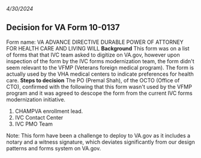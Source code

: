 *4/30/2024*

## Decision for VA Form 10-0137 
Form name: VA ADVANCE DIRECTIVE DURABLE POWER OF ATTORNEY FOR HEALTH CARE AND LIVING WILL
**Background**
This form was on a list of forms that that IVC team asked to digitize on VA.gov, however upon inspection of the form by the IVC forms modernization team, the form didn't seem relevant to the VFMP (Veterans foreign medical program).  The form is actually used by the VHA medical centers to indicate preferences for health care.
**Steps to decision**
The PO (Premal Shah), of the OCTO (Office of CTO), confirmed with the following that this form wasn't used by the VFMP program and it was agreed to descope the form from the current IVC forms modernization initiative. 

 1. CHAMPVA enrollment lead. 
 2. IVC Contact Center 
 3. IVC PMO Team 

Note: This form have been a challenge to deploy to VA.gov as it includes a notary and a witness signature, which deviates significantly from our design patterns and forms system on VA.gov.
